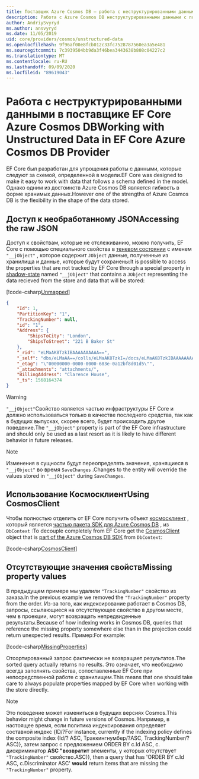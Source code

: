 ```yaml
---
title: Поставщик Azure Cosmos DB — работа с неструктурированными данными — EF Core
description: Работа с Azure Cosmos DB неструктурированными данными с помощью Entity Framework Core
author: AndriySvyryd
ms.author: ansvyryd
ms.date: 11/05/2019
uid: core/providers/cosmos/unstructured-data
ms.openlocfilehash: 9f96af00e8fcb012c33fc7528787560ea3a5e481
ms.sourcegitcommit: 7c3939504bb9da3f46bea3443638b808c04227c2
ms.translationtype: MT
ms.contentlocale: ru-RU
ms.lasthandoff: 09/09/2020
ms.locfileid: "89619043"
---
```

# <a name="working-with-unstructured-data-in-ef-core-azure-cosmos-db-provider"></a><span data-ttu-id="78154-103">Работа с неструктурированными данными в поставщике EF Core Azure Cosmos DB</span><span class="sxs-lookup"><span data-stu-id="78154-103">Working with Unstructured Data in EF Core Azure Cosmos DB Provider</span></span>

<span data-ttu-id="78154-104">EF Core был разработан для упрощения работы с данными, которые следуют за схемой, определенной в модели.</span><span class="sxs-lookup"><span data-stu-id="78154-104">EF Core was designed to make it easy to work with data that follows a schema defined in the model.</span></span> <span data-ttu-id="78154-105">Однако одним из достоинств Azure Cosmos DB является гибкость в форме хранимых данных.</span><span class="sxs-lookup"><span data-stu-id="78154-105">However one of the strengths of Azure Cosmos DB is the flexibility in the shape of the data stored.</span></span>

## <a name="accessing-the-raw-json"></a><span data-ttu-id="78154-106">Доступ к необработанному JSON</span><span class="sxs-lookup"><span data-stu-id="78154-106">Accessing the raw JSON</span></span>

<span data-ttu-id="78154-107">Доступ к свойствам, которые не отслеживанию, можно получить, EF Core с помощью специального свойства в [теневом состоянии](xref:core/modeling/shadow-properties) с именем `"__jObject"` , которое содержит `JObject` данные, полученные из хранилища и данные, которые будут сохранены:</span><span class="sxs-lookup"><span data-stu-id="78154-107">It is possible to access the properties that are not tracked by EF Core through a special property in [shadow-state](xref:core/modeling/shadow-properties) named `"__jObject"` that contains a `JObject` representing the data recieved from the store and data that will be stored:</span></span>

[!code-csharp[Unmapped](../../../../samples/core/Cosmos/UnstructuredData/Sample.cs?highlight=23,24&name=Unmapped)]

``` json
{
    "Id": 1,
    "PartitionKey": "1",
    "TrackingNumber": null,
    "id": "1",
    "Address": {
        "ShipsToCity": "London",
        "ShipsToStreet": "221 B Baker St"
    },
    "_rid": "eLMaAK8TzkIBAAAAAAAAAA==",
    "_self": "dbs/eLMaAA==/colls/eLMaAK8TzkI=/docs/eLMaAK8TzkIBAAAAAAAAAA==/",
    "_etag": "\"00000000-0000-0000-683e-0a12bf8d01d5\"",
    "_attachments": "attachments/",
    "BillingAddress": "Clarence House",
    "_ts": 1568164374
}
```

> [!WARNING]
> <span data-ttu-id="78154-108">`"__jObject"`Свойство является частью инфраструктуры EF Core и должно использоваться только в качестве последнего средства, так как в будущих выпусках, скорее всего, будет происходить другое поведение.</span><span class="sxs-lookup"><span data-stu-id="78154-108">The `"__jObject"` property is part of the EF Core infrastructure and should only be used as a last resort as it is likely to have different behavior in future releases.</span></span>

> [!NOTE]
> <span data-ttu-id="78154-109">Изменения в сущности будут переопределять значения, хранящиеся в `"__jObject"` во время `SaveChanges` .</span><span class="sxs-lookup"><span data-stu-id="78154-109">Changes to the entity will override the values stored in `"__jObject"` during `SaveChanges`.</span></span>

## <a name="using-cosmosclient"></a><span data-ttu-id="78154-110">Использование Космосклиент</span><span class="sxs-lookup"><span data-stu-id="78154-110">Using CosmosClient</span></span>

<span data-ttu-id="78154-111">Чтобы полностью отделить от EF Core получить объект [космосклиент](/dotnet/api/Microsoft.Azure.Cosmos.CosmosClient) , который является [частью пакета SDK для Azure Cosmos DB](/azure/cosmos-db/sql-api-get-started) , из `DbContext` :</span><span class="sxs-lookup"><span data-stu-id="78154-111">To decouple completely from EF Core get the [CosmosClient](/dotnet/api/Microsoft.Azure.Cosmos.CosmosClient) object that is [part of the Azure Cosmos DB SDK](/azure/cosmos-db/sql-api-get-started) from `DbContext`:</span></span>

[!code-csharp[CosmosClient](../../../../samples/core/Cosmos/UnstructuredData/Sample.cs?highlight=3&name=CosmosClient)]

## <a name="missing-property-values"></a><span data-ttu-id="78154-112">Отсутствующие значения свойств</span><span class="sxs-lookup"><span data-stu-id="78154-112">Missing property values</span></span>

<span data-ttu-id="78154-113">В предыдущем примере мы удалили `"TrackingNumber"` свойство из заказа.</span><span class="sxs-lookup"><span data-stu-id="78154-113">In the previous example we removed the `"TrackingNumber"` property from the order.</span></span> <span data-ttu-id="78154-114">Из-за того, как индексирование работает в Cosmos DB, запросы, ссылающиеся на отсутствующее свойство в другом месте, чем в проекции, могут возвращать непредвиденные результаты.</span><span class="sxs-lookup"><span data-stu-id="78154-114">Because of how indexing works in Cosmos DB, queries that reference the missing property somewhere else than in the projection could return unexpected results.</span></span> <span data-ttu-id="78154-115">Пример:</span><span class="sxs-lookup"><span data-stu-id="78154-115">For example:</span></span>

[!code-csharp[MissingProperties](../../../../samples/core/Cosmos/UnstructuredData/Sample.cs?name=MissingProperties)]

<span data-ttu-id="78154-116">Отсортированный запрос фактически не возвращает результатов.</span><span class="sxs-lookup"><span data-stu-id="78154-116">The sorted query actually returns no results.</span></span> <span data-ttu-id="78154-117">Это означает, что необходимо всегда заполнять свойства, сопоставленные EF Core при непосредственной работе с хранилищем.</span><span class="sxs-lookup"><span data-stu-id="78154-117">This means that one should take care to always populate properties mapped by EF Core when working with the store directly.</span></span>

> [!NOTE]
> <span data-ttu-id="78154-118">Это поведение может измениться в будущих версиях Cosmos.</span><span class="sxs-lookup"><span data-stu-id="78154-118">This behavior might change in future versions of Cosmos.</span></span> <span data-ttu-id="78154-119">Например, в настоящее время, если политика индексирования определяет составной индекс {ID/?</span><span class="sxs-lookup"><span data-stu-id="78154-119">For instance, currently if the indexing policy defines the composite index {Id/?</span></span> <span data-ttu-id="78154-120">ASC, Траккингнумбер/?</span><span class="sxs-lookup"><span data-stu-id="78154-120">ASC, TrackingNumber/?</span></span> <span data-ttu-id="78154-121">ASC)}, затем запрос с предложением ORDER BY c.Id ASC, c. дискриминатор __ASC "возвратит__ элементы, у которых отсутствует `"TrackingNumber"` свойство.</span><span class="sxs-lookup"><span data-stu-id="78154-121">ASC)}, then a query that has 'ORDER BY c.Id ASC, c.Discriminator ASC' __would__ return items that are missing the `"TrackingNumber"` property.</span></span>
